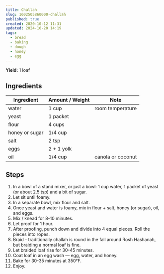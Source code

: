 ```yaml
---
title: Challah
slug: 1602505860000-challah
published: true
created: 2020-10-12 11:31
updated: 2024-10-20 14:19
tags:
  - bread
  - baking
  - dough
  - honey
  - egg
---
```


**Yield:** 1 loaf

## Ingredients

| Ingredient     | Amount / Weight | Note              |
| -------------- | --------------- | ----------------- |
| water          | 1 cup           | room temperature  |
| yeast          | 1 packet        |                   |
| flour          | 4 cups          |                   |
| honey or sugar | 1/4 cup         |                   |
| salt           | 2 tsp           |                   |
| eggs           | 2 + 1 yolk      |                   |
| oil            | 1/4 cup         | canola or coconut |

## Steps

1. In a bowl of a stand mixer, or just a bowl: 1 cup water, 1 packet of yeast (or about 2.5 tsp) and a bit of sugar.
2. Let sit until foamy.
3. In a separate bowl, mix flour and salt.
4. Once yeast and water is foamy, mix in flour + salt, honey (or sugar), oil, and eggs.
5. Mix / knead for 8-10 minutes.
6. Let proof for 1 hour.
7. After proofing, punch down and divide into 4 equal pieces. Roll the pieces into ropes.
8. Braid - traditionally challah is round in the fall around Rosh Hashanah, but braiding a normal loaf is fine.
9. Let braided loaf rise for 30-45 minutes.
10. Coat loaf in an egg wash — egg, water, and honey.
11. Bake for 30-35 minutes at 350°F.
12. Enjoy.
